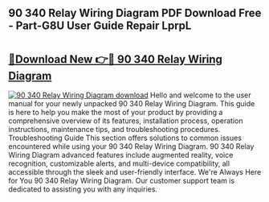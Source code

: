 ## 90 340 Relay Wiring Diagram PDF Download Free - Part-G8U User Guide Repair LprpL

# <h2><a href="http://dfrlfjb.blite.top/?on=90+340+Relay+Wiring+Diagram">🔗Download New 👉🔴 90 340 Relay Wiring Diagram</a></h2>

[![90 340 Relay Wiring Diagram download](https://i.imgur.com/lujVjoI.png)](http://dfrlfjb.blite.top/?on=90+340+Relay+Wiring+Diagram)
Hello and welcome to the user manual for your newly unpacked 90 340 Relay Wiring Diagram. This guide is here to help you make the most of your product by providing a comprehensive overview of its features, installation process, operation instructions, maintenance tips, and troubleshooting procedures. Troubleshooting Guide This section offers solutions to common issues encountered while using your 90 340 Relay Wiring Diagram. 90 340 Relay Wiring Diagram advanced features include augmented reality, voice recognition, customizable alerts, and multi-device compatibility, all accessible through the sleek and user-friendly interface. We're Always Here for You 90 340 Relay Wiring Diagram. Our customer support team is dedicated to assisting you with any inquiries.
